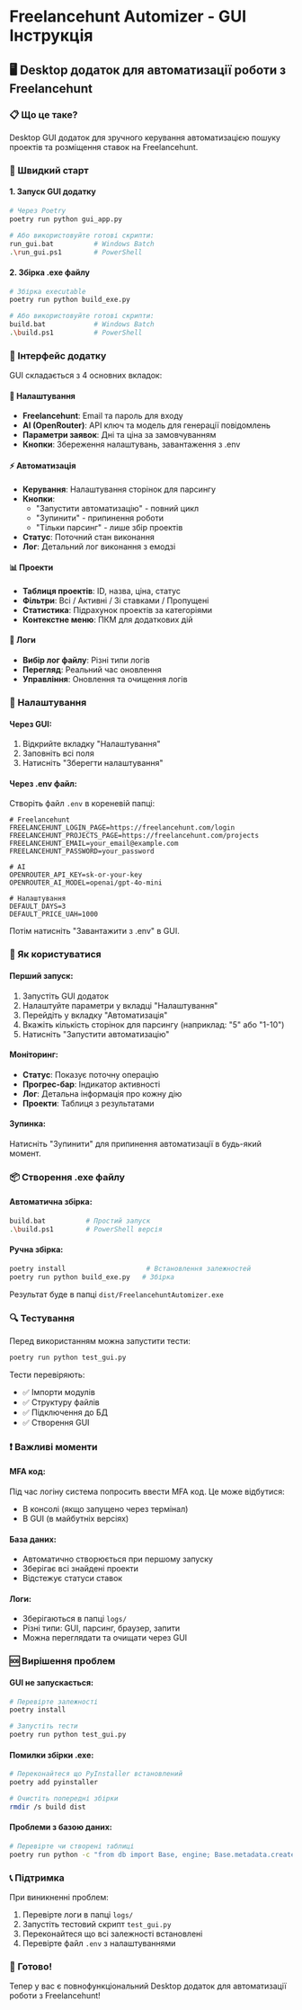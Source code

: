 # Freelancehunt Automizer - GUI Інструкція

## 🖥️ Desktop додаток для автоматизації роботи з Freelancehunt

### 📋 Що це таке?

Desktop GUI додаток для зручного керування автоматизацією пошуку проектів та розміщення ставок на Freelancehunt.

### 🚀 Швидкий старт

#### 1. Запуск GUI додатку
```bash
# Через Poetry
poetry run python gui_app.py

# Або використовуйте готові скрипти:
run_gui.bat          # Windows Batch
.\run_gui.ps1        # PowerShell
```

#### 2. Збірка .exe файлу
```bash
# Збірка executable
poetry run python build_exe.py

# Або використовуйте готові скрипти:
build.bat            # Windows Batch  
.\build.ps1          # PowerShell
```

### 📱 Інтерфейс додатку

GUI складається з 4 основних вкладок:

#### 🔧 Налаштування
- **Freelancehunt**: Email та пароль для входу
- **AI (OpenRouter)**: API ключ та модель для генерації повідомлень
- **Параметри заявок**: Дні та ціна за замовчуванням
- **Кнопки**: Збереження налаштувань, завантаження з .env

#### ⚡ Автоматизація
- **Керування**: Налаштування сторінок для парсингу
- **Кнопки**: 
  - "Запустити автоматизацію" - повний цикл
  - "Зупинити" - припинення роботи
  - "Тільки парсинг" - лише збір проектів
- **Статус**: Поточний стан виконання
- **Лог**: Детальний лог виконання з емодзі

#### 📊 Проекти  
- **Таблиця проектів**: ID, назва, ціна, статус
- **Фільтри**: Всі / Активні / Зі ставками / Пропущені
- **Статистика**: Підрахунок проектів за категоріями
- **Контекстне меню**: ПКМ для додаткових дій

#### 📝 Логи
- **Вибір лог файлу**: Різні типи логів
- **Перегляд**: Реальний час оновлення
- **Управління**: Оновлення та очищення логів

### 🔧 Налаштування

#### Через GUI:
1. Відкрийте вкладку "Налаштування"
2. Заповніть всі поля
3. Натисніть "Зберегти налаштування"

#### Через .env файл:
Створіть файл `.env` в кореневій папці:

```env
# Freelancehunt
FREELANCEHUNT_LOGIN_PAGE=https://freelancehunt.com/login
FREELANCEHUNT_PROJECTS_PAGE=https://freelancehunt.com/projects  
FREELANCEHUNT_EMAIL=your_email@example.com
FREELANCEHUNT_PASSWORD=your_password

# AI
OPENROUTER_API_KEY=sk-or-your-key
OPENROUTER_AI_MODEL=openai/gpt-4o-mini

# Налаштування
DEFAULT_DAYS=3
DEFAULT_PRICE_UAH=1000
```

Потім натисніть "Завантажити з .env" в GUI.

### 🎯 Як користуватися

#### Перший запуск:
1. Запустіть GUI додаток
2. Налаштуйте параметри у вкладці "Налаштування"
3. Перейдіть у вкладку "Автоматизація"
4. Вкажіть кількість сторінок для парсингу (наприклад: "5" або "1-10")
5. Натисніть "Запустити автоматизацію"

#### Моніторинг:
- **Статус**: Показує поточну операцію
- **Прогрес-бар**: Індикатор активності
- **Лог**: Детальна інформація про кожну дію
- **Проекти**: Таблиця з результатами

#### Зупинка:
Натисніть "Зупинити" для припинення автоматизації в будь-який момент.

### 📦 Створення .exe файлу

#### Автоматична збірка:
```bash
build.bat          # Простий запуск
.\build.ps1        # PowerShell версія
```

#### Ручна збірка:
```bash
poetry install                    # Встановлення залежностей
poetry run python build_exe.py   # Збірка
```

Результат буде в папці `dist/FreelancehuntAutomizer.exe`

### 🔍 Тестування

Перед використанням можна запустити тести:

```bash
poetry run python test_gui.py
```

Тести перевіряють:
- ✅ Імпорти модулів
- ✅ Структуру файлів  
- ✅ Підключення до БД
- ✅ Створення GUI

### ❗ Важливі моменти

#### MFA код:
Під час логіну система попросить ввести MFA код. Це може відбутися:
- В консолі (якщо запущено через термінал)
- В GUI (в майбутніх версіях)

#### База даних:
- Автоматично створюється при першому запуску
- Зберігає всі знайдені проекти
- Відстежує статуси ставок

#### Логи:
- Зберігаються в папці `logs/`
- Різні типи: GUI, парсинг, браузер, запити
- Можна переглядати та очищати через GUI

### 🆘 Вирішення проблем

#### GUI не запускається:
```bash
# Перевірте залежності
poetry install

# Запустіть тести
poetry run python test_gui.py
```

#### Помилки збірки .exe:
```bash
# Переконайтеся що PyInstaller встановлений
poetry add pyinstaller

# Очистіть попередні збірки
rmdir /s build dist
```

#### Проблеми з базою даних:
```bash
# Перевірте чи створені таблиці
poetry run python -c "from db import Base, engine; Base.metadata.create_all(bind=engine)"
```

### 📞 Підтримка

При виникненні проблем:
1. Перевірте логи в папці `logs/`
2. Запустіть тестовий скрипт `test_gui.py`
3. Переконайтеся що всі залежності встановлені
4. Перевірте файл `.env` з налаштуваннями

### 🎉 Готово!

Тепер у вас є повнофункціональний Desktop додаток для автоматизації роботи з Freelancehunt!
